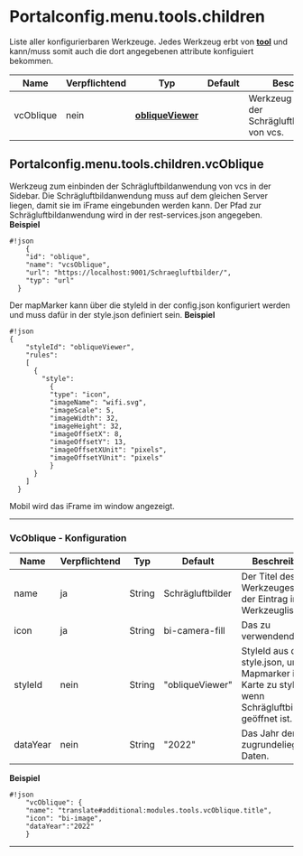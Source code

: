 # Portalconfig.menu.tools.children

Liste aller konfigurierbaren Werkzeuge. Jedes Werkzeug erbt von **[tool](#markdown-header-portalconfigmenutool)** und kann/muss somit auch die dort angegebenen attribute konfiguiert bekommen.

|Name|Verpflichtend|Typ|Default|Beschreibung|Expert|
|----|-------------|---|-------|------------|------|
|vcOblique|nein|**[obliqueViewer](#markdown-header-portalconfigmenutoolschildrenvcOblique)**||Werkzeug zum einbinden der Schrägluftbildanwendung von vcs.|false|



## Portalconfig.menu.tools.children.vcOblique

Werkzeug zum einbinden der Schrägluftbildanwendung von vcs in der Sidebar.
Die Schrägluftbildanwendung muss auf dem gleichen Server liegen, damit sie im iFrame eingebunden werden kann.
Der Pfad zur Schrägluftbildanwendung wird in der rest-services.json angegeben.
**Beispiel**
```
#!json
    {
    "id": "oblique",
    "name": "vcsOblique",
    "url": "https://localhost:9001/Schraegluftbilder/",
    "typ": "url"
  }
```
Der mapMarker kann über die styleId in der config.json konfiguriert werden und muss dafür in der style.json definiert sein.
**Beispiel**
```
#!json
{
    "styleId": "obliqueViewer",
    "rules":
    [
      {
        "style":
          {
          "type": "icon",
          "imageName": "wifi.svg",
          "imageScale": 5,
          "imageWidth": 32,
          "imageHeight": 32,
          "imageOffsetX": 8,
          "imageOffsetY": 13,
          "imageOffsetXUnit": "pixels",
          "imageOffsetYUnit": "pixels"
          }
      }
    ]
  }
```

Mobil wird das iFrame im window angezeigt.

***


### VcOblique - Konfiguration

|Name|Verpflichtend|Typ|Default|Beschreibung|Expert|
|----|-------------|---|-------|------------|------|
|name|ja|String|Schrägluftbilder|Der Titel des Werkzeuges bzw. der Eintrag in der Werkzeugliste|false|
|icon|ja|String|bi-camera-fill|Das zu verwendende Icon.|false|
|styleId|nein|String|"obliqueViewer"|StyleId aus der style.json, um den Mapmarker in der Karte zu stylen, wenn Schrägluftbilder geöffnet ist.|true|
|dataYear|nein|String|"2022"|Das Jahr der zugrundeliegenden Daten.|false|




**Beispiel**
```
#!json
    "vcOblique": {
    "name": "translate#additional:modules.tools.vcOblique.title",
    "icon": "bi-image",
    "dataYear":"2022"
    }
```

***




